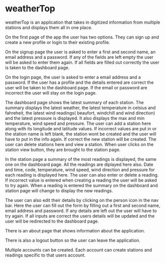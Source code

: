 # weatherTop

weatherTop is an application that takes in digitized information from multiple stations and displays them all in one place.

On the first page of the app the user has two options. They can sign up and create a new profile or login to their existing
profile.

On the signup page the user is asked to enter a first and second name, an email address and a password. If any of the 
fields are left empty the user will be asked to enter them again. If all fields are filled out correctly the user is
taken to the dashboard page.

On the login page, the user is asked to enter a email address and a password. If the user has a profile and the details
entered are correct the user will be taken to the dashboard page. If the email or password are incorrect the user will
stay on the login page.

The dashboard page shows the latest summary of each station. The summary displays the latest weather, the latest temperature in 
celsius and fahreheit, the latest wind readings( beaufort, windchill and wind direction) and the latest pressure is displayed.
It also displays the max and min temperature, wind speed and pressure. The user can add a station here along with its longitude 
and latitude values. If incorrect values are put in or the station name is left blank, the station wont be created and the user
will have to put in the info again. If correct the new station will be created. The user can delete stations here and view a station.
When user clicks on the station view button, they are brought to the station page.

In the station page a summary of the most readings is displayed, the same one on the dashboard page. All the readings are diplayed 
here also. Date and time, code, temperature, wind speed, wind direction and pressure for each reading is displayed here.
The user can also enter or delete a reading. If incorrect value is entered when creating a reading the user will be asked to 
try again. When a reading is entered the summary on the dashboard and station page will change to display the new readings.

The user can also edit their details by clicking on the person icon in the nav bar. Here the user can fill out the form
by filling out a first and second name, email address and password. If any details are left out the user will have to try again.
If all inputs are correct the users details will be updated and the user will be redirected to the dashboard page.

There is an about page that shows information about the application.

There is also a logout button so the user can leave the application.

Multiple accounts can be created. Each account can create stations and readings specific to that users account.

